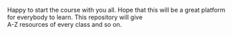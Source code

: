 Happy to start the course with you all.
Hope that this will be a great platform for everybody to learn. This repository will give <br>A-Z resources of every class and  so on.
<br><br>

